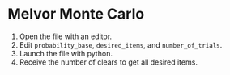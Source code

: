 # Melvor Monte Carlo
1. Open the file with an editor.  
2. Edit `probability_base`, `desired_items`, and `number_of_trials`.
3. Launch the file with python.
4. Receive the number of clears to get all desired items.
